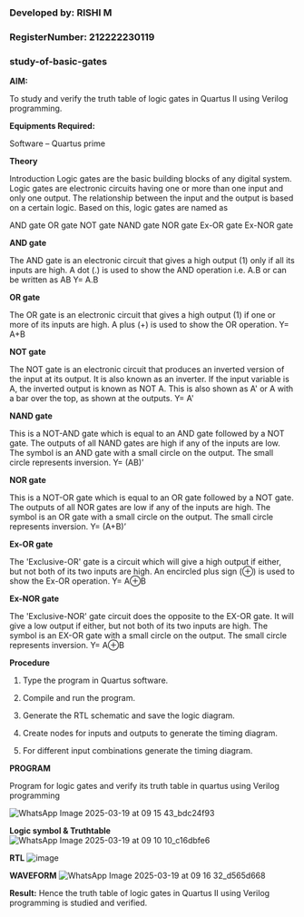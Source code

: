 ### Developed by: RISHI M
 
### RegisterNumber: 212222230119

### study-of-basic-gates

**AIM:** 

To study and verify the truth table of logic gates in Quartus II using Verilog programming.

**Equipments Required:**

Software – Quartus prime 

**Theory**

Introduction Logic gates are the basic building blocks of any digital system. Logic gates are electronic circuits having one or more than one input and only one output. The relationship between the input and the output is based on a certain logic. Based on this, logic gates are named as

AND gate OR gate NOT gate NAND gate NOR gate Ex-OR gate Ex-NOR gate

**AND gate**

The AND gate is an electronic circuit that gives a high output (1) only if all its inputs are high. A dot (.) is used to show the AND operation i.e. A.B or can be written as AB
Y= A.B

**OR gate** 

The OR gate is an electronic circuit that gives a high output (1) if one or more of its inputs are high. A plus (+) is used to show the OR operation.
Y= A+B

**NOT gate**

The NOT gate is an electronic circuit that produces an inverted version of the input at its output. It is also known as an inverter. If the input variable is A, the inverted output is known as NOT A. This is also shown as A' or A with a bar over the top, as shown at the outputs.
Y= A'

**NAND gate**

This is a NOT-AND gate which is equal to an AND gate followed by a NOT gate. The outputs of all NAND gates are high if any of the inputs are low. The symbol is an AND gate with a small circle on the output. The small circle represents inversion.
Y= (AB)’

**NOR gate**

This is a NOT-OR gate which is equal to an OR gate followed by a NOT gate. The outputs of all NOR gates are low if any of the inputs are high. The symbol is an OR gate with a small circle on the output. The small circle represents inversion.
Y= (A+B)’

**Ex-OR gate**

The 'Exclusive-OR' gate is a circuit which will give a high output if either, but not both of its two inputs are high. An encircled plus sign (⊕) is used to show the Ex-OR operation.
Y= A⊕B

**Ex-NOR gate**

The 'Exclusive-NOR' gate circuit does the opposite to the EX-OR gate. It will give a low output if either, but not both of its two inputs are high. The symbol is an EX-OR gate with a small circle on the output. The small circle represents inversion.
Y= A⊕B

**Procedure** 

1.	Type the program in Quartus software.

2.	Compile and run the program.

3.	Generate the RTL schematic and save the logic diagram.

4.	Create nodes for inputs and outputs to generate the timing diagram.

5.	For different input combinations generate the timing diagram.


**PROGRAM**
 
Program for logic gates and verify its truth table in quartus using Verilog programming

![WhatsApp Image 2025-03-19 at 09 15 43_bdc24f93](https://github.com/user-attachments/assets/c843cd5f-b854-467d-9f23-8840ed59d9e0)

**Logic symbol & Truthtable**
![WhatsApp Image 2025-03-19 at 09 10 10_c16dbfe6](https://github.com/user-attachments/assets/6665795e-8f2b-4499-bc4c-a84731a961f0)

**RTL**
![image](https://github.com/user-attachments/assets/c087cbfc-42b7-45b5-be8e-0feb590efb5b)

**WAVEFORM**
![WhatsApp Image 2025-03-19 at 09 16 32_d565d668](https://github.com/user-attachments/assets/2bbd6bd9-dbe3-4db3-99a5-f4712f6ffa38)

**Result:**
Hence the truth table of logic gates in Quartus II using Verilog programming is studied and verified.


